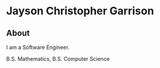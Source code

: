 # Jayson Christopher Garrison

## About

I am a Software Engineer.

B.S. Mathematics, B.S. Computer Science
